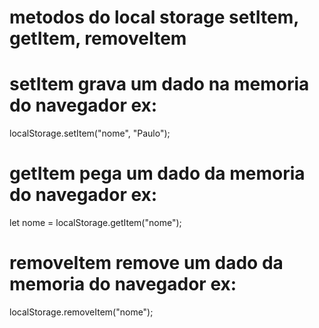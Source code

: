 # metodos do local storage setItem, getItem, removeItem

# setItem grava um dado na memoria do navegador ex:

localStorage.setItem("nome", "Paulo");

# getItem pega um dado da memoria do navegador ex:

let nome = localStorage.getItem("nome");

# removeItem remove um dado da memoria do navegador ex:

localStorage.removeItem("nome");

